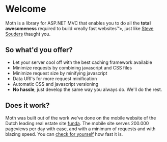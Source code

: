 # Welcome

Moth is a library for ASP.NET MVC that enables you to do all the 
<strong>total awesomeness</strong>
required to build &laquo;really fast websites&trade;&raquo;, just like
<a href="http://stevesouders.com/">Steve Souders</a> thaught you.

## So what'd you offer?
* Let your server cool off with the best caching framework available</li>
* Minimize requests by combining javascript and CSS files</li>
* Minimize request size by minifying javascript</li>
* Data URI's for more request minification</li>
* Automatic CSS and javascript versioning</li>
* <strong>No hassle</strong>, just develop the same way you always do. We'll do the rest.</li>

## Does it work?

Moth was built out of the work we've done on the mobile website of the Dutch leading real estate site
<a href="http://www.funda.nl">funda</a>. The mobile site serves 200.000 pageviews per day with ease,
and with a minimum of requests and with blazing speed. 
You can <a href="http://m.funda.nl">check for yourself</a> how fast it is.